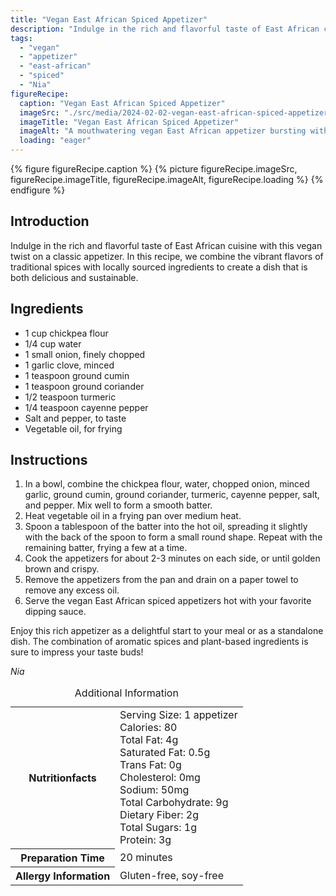 ```yaml
---
title: "Vegan East African Spiced Appetizer"
description: "Indulge in the rich and flavorful taste of East African cuisine with this vegan twist on a classic appetizer. Combine vibrant flavors with locally sourced ingredients for a delicious and sustainable dish."
tags:
  - "vegan"
  - "appetizer"
  - "east-african"
  - "spiced"
  - "Nia"
figureRecipe: 
  caption: "Vegan East African Spiced Appetizer"
  imageSrc: "./src/media/2024-02-02-vegan-east-african-spiced-appetizer-7905.png"
  imageTitle: "Vegan East African Spiced Appetizer"
  imageAlt: "A mouthwatering vegan East African appetizer bursting with vibrant spices, crispy texture, and colorful vegetables, beautifully presented on a clean, spotless table."
  loading: "eager"
---
```


{% figure figureRecipe.caption %}
{% picture figureRecipe.imageSrc, figureRecipe.imageTitle, figureRecipe.imageAlt, figureRecipe.loading %}
{% endfigure %}

## Introduction

Indulge in the rich and flavorful taste of East African cuisine with this vegan twist on a classic appetizer. In this recipe, we combine the vibrant flavors of traditional spices with locally sourced ingredients to create a dish that is both delicious and sustainable.

## Ingredients

- 1 cup chickpea flour
- 1/4 cup water
- 1 small onion, finely chopped
- 1 garlic clove, minced
- 1 teaspoon ground cumin
- 1 teaspoon ground coriander
- 1/2 teaspoon turmeric
- 1/4 teaspoon cayenne pepper
- Salt and pepper, to taste
- Vegetable oil, for frying

## Instructions

1. In a bowl, combine the chickpea flour, water, chopped onion, minced garlic, ground cumin, ground coriander, turmeric, cayenne pepper, salt, and pepper. Mix well to form a smooth batter.
2. Heat vegetable oil in a frying pan over medium heat.
3. Spoon a tablespoon of the batter into the hot oil, spreading it slightly with the back of the spoon to form a small round shape. Repeat with the remaining batter, frying a few at a time.
4. Cook the appetizers for about 2-3 minutes on each side, or until golden brown and crispy.
5. Remove the appetizers from the pan and drain on a paper towel to remove any excess oil.
6. Serve the vegan East African spiced appetizers hot with your favorite dipping sauce.

Enjoy this rich appetizer as a delightful start to your meal or as a standalone dish. The combination of aromatic spices and plant-based ingredients is sure to impress your taste buds!

*Nia*

<table><caption class='sr-only'>Additional Information</caption><tr><th>Nutritionfacts</th><td>Serving Size: 1 appetizer<br />
Calories: 80<br />
Total Fat: 4g<br />
Saturated Fat: 0.5g<br />
Trans Fat: 0g<br />
Cholesterol: 0mg<br />
Sodium: 50mg<br />
Total Carbohydrate: 9g<br />
Dietary Fiber: 2g<br />
Total Sugars: 1g<br />
Protein: 3g&nbsp;</td></tr><tr><th>Preparation Time</th><td>20 minutes&nbsp;</td></tr><tr><th>Allergy Information</th><td>Gluten-free, soy-free&nbsp;</td></tr></table>

